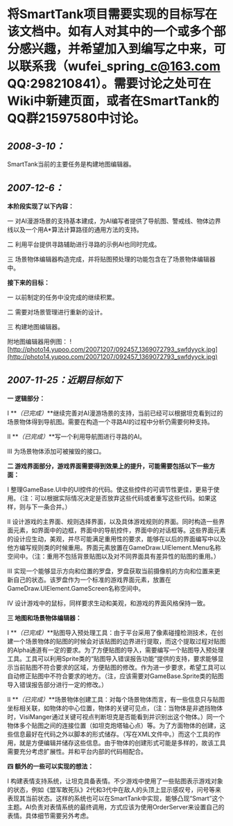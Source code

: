# 将SmartTank项目需要实现的目标写在该文档中。如有人对其中的一个或多个部分感兴趣，并希望加入到编写之中来，可以联系我（wufei\_spring\_c@163.com QQ:298210841）。需要讨论之处可在Wiki中新建页面，或者在SmartTank的QQ群21597580中讨论。 #

## _2008-3-10：_ ##

SmartTank当前的主要任务是构建地图编辑器。


## _2007-12-6：_ ##

**本阶段实现了以下内容：**

一	对AI漫游场景的支持基本建成，为AI编写者提供了导航图、警戒线、物体边界线以及一个用A\*算法计算路径的通用方法的支持。

二	利用平台提供寻路辅助进行寻路的示例AI也同时完成。

三	场景物体编辑器构造完成，并将贴图预处理的功能包含在了场景物体编辑器中。

**接下来的目标：**

一	以前制定的任务中没完成的继续积累。

二	需要对场景管理进行重新的设计。

三	构建地图编辑器。

附地图编辑器用例图：
![http://photo14.yupoo.com/20071207/092457_1369072793_swfdyyck.jpg](http://photo14.yupoo.com/20071207/092457_1369072793_swfdyyck.jpg)

## _2007-11-25：近期目标如下_ ##

**一	逻辑部分：**

I	**_（已完成）_**继续完善对AI漫游场景的支持，当前已经可以根据坦克看到过的场景物体得到导航图。需要在构造一个寻路AI的过程中分析仍需要何种支持。

II	**_（已完成）_**写一个利用导航图进行寻路的AI。

III	为场景物体添加可被摧毁的接口。


**二	游戏界面部分，游戏界面需要得到效果上的提升，可能需要包括以下一些方面：**

I	整理GameBase.UI中的UI控件的代码。使这些控件的可调节性更佳，更易于使用。（注：可以根据实际情况决定是否放弃这些代码或者重写这些代码。如果这样，则与下一条合并。）

II	设计游戏的主界面、规则选择界面，以及具体游戏规则的界面。同时构造一些界面元素，如界面中的边框，界面中的导航控件，界面中的对话框等。这些界面元素的设计应生动，美观，并尽可能满足重用性的要求，能够在以后的界面编写中以及他方编写规则类的时候重用。界面元素放置在GameDraw.UIElement.Menu名称空间中。（注：重用不包括背景贴图以及对不同界面具有差异性的贴图的重用。）

III	实现一个能够显示方向和位置的罗盘，罗盘获取当前摄像机的方向和位置来更新自己的状态。该罗盘作为一个标准的游戏界面元素，放置在GameDraw.UIElement.GameScreen名称空间中。

IV	设计游戏中的鼠标，同样要求生动和美观，和游戏的界面风格保持一致。


**三	地图和场景物体编辑器：**

I	**_（已完成）_**贴图导入预处理工具：由于平台采用了像素碰撞检测技术，在创建一个场景物体的贴图的时候会对该贴图的边界进行提取，而这个提取过程对贴图的Alpha通道有一定的要求。为了方便贴图的导入，需要编写一个贴图导入预处理工具。工具可以利用Sprite类的“贴图导入错误报告功能”提供的支持，要求能够显示当前贴图不符合要求的区域，方便贴图的修改。作为进一步要求，希望工具可以自动修正贴图中不符合要求的地方。（注，应该需要对GameBase.Sprite类的贴图导入错误报告部分进行一定的修改。）

II	**_（已完成）_**场景物体创建工具：对每个场景物体而言，有一些信息只与贴图坐标相关联，如物体的中心位置，物体的关键可见点，（注：当物体是非遮挡物体时，VisiManger通过关键可视点判断坦克是否能看到并识别出这个物体。）同一个物体多个贴图之间的连接位置（如坦克炮塔轴心点）等。为了方面物体的创建，这些信息最好在代码之外以脚本的形式储存。（写在XML文件中。）而这个工具的作用，就是方便编辑并储存这些信息。由于物体的创建形式可能是多样的，故该工具需要充分考虑扩展性。并和平台内部的代码相配合。


**四	额外的一些可以实现的想法：**

I	构建表情支持系统，让坦克具备表情。不少游戏中使用了一些贴图表示游戏对象的状态，例如《盟军敢死队》2代和3代中在敌人的头顶上显示感叹号，问号等来表现其当前状态。这样的系统也可以在SmartTank中实现，能够凸现“Smart”这个主题。AI负责对表情系统的最终调用，方式应该为使用OrderServer来设置自己的表情。具体细节需要另外考虑。